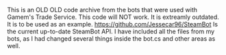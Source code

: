 This is an OLD OLD code archive from the bots that were used with Gamem's Trade Service.
This code will NOT work. It is extreamly outdated. It is to be used as an example.
https://github.com/Jessecar96/SteamBot Is the current up-to-date SteamBot API. 
I have included all the files from my bots, as I had changed several things inside
the bot.cs and other areas as well.